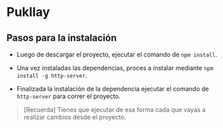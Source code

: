 # Pukllay


## Pasos para la instalación
- Luego de descargar el proyecto, ejecutar el comando de  `npm install`.

- Una vez instaladas las dependencias, proces a instalar mediante `npm install -g http-server`.

- Finalizada la instalación de la dependencia ejecutar el comando de `http-server` para correr el proyecto.

>[Recuerda]
>Tienes que ejecutar de esa forma cada que vayas a realizar cambios desde el proyecto. 
